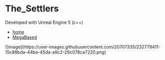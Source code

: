# The_Settlers

Developed with Unreal Engine 5 (c++)

<link rel="stylesheet" type="text/css" href="MainStyle.css">
<nav class="myNav">
  <ul>
    <li><a href="https://github.com/Aruuni/CATAN/edit/main/README.md">home</a></li>
    <li><a href="https://www.freecodecamp.org/news/how-to-build-a-navigation-bar/#:~:text=The%20easiest%20way%20to%20create,are%20horizontally%20arranged%20and%20styled.">MegaBased</a></li>
    
  </ul>
</nav>
![image](https://user-images.githubusercontent.com/20707335/232779411-15c88bda-44be-45da-a9c2-29c078ca7220.png)

